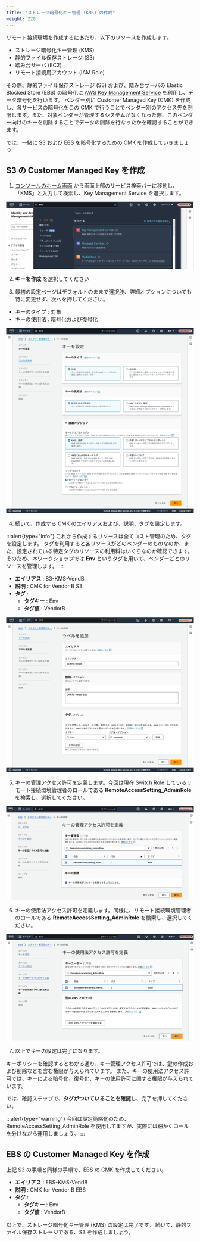 ```yaml
---
title: "ストレージ暗号化キー管理 (KMS) の作成"
weight: 220
---
```

リモート接続環境を作成するにあたり、以下のリソースを作成します。

- ストレージ暗号化キー管理 (KMS)
- 静的ファイル保存ストレージ (S3)
- 踏み台サーバ (EC2)
- リモート接続用アカウント (IAM Role)

その際、静的ファイル保存ストレージ (S3) および、踏み台サーバの Elastic Blocked Store (EBS) の暗号化に [AWS Key Management Service](https://aws.amazon.com/jp/kms/) を利用し、データ暗号化を行います。
ベンダー別に Customer Managed Key (CMK) を作成し、各サービスの暗号化をこの CMK で行うことでベンダー別のアクセス先を制限します。また、対象ベンダーが管理するシステムがなくなった際、このベンダー向けのキーを削除することでデータの削除を行なったかを確認することができます。

では、一緒に S3 および EBS を暗号化するための CMK を作成していきましょう

## S3 の Customer Managed Key を作成
1. [コンソールのホーム画面](https://console.aws.amazon.com/console) から画面上部のサービス検索バーに移動し、「KMS」と入力して検索し、Key Management Service を選択します。

![kms-search](/static/02_RemoteSettingHand/02_02_KMS/kms_search.png)

2. **キーを作成** を選択してください

3. 最初の設定ページはデフォルトのままで選択肢、詳細オプションについても特に変更せず、次へを押してください。
- キーのタイプ : 対象
- キーの使用法 : 暗号化および復号化

![kms-setting1](/static/02_RemoteSettingHand/02_02_KMS/kms_setting1.png)

4. 続いて、作成する CMK のエイリアスおよび、説明、タグを設定します。

:::alert{type="info"}
これから作成するリソースは全てコスト管理のため、タグを設定します。
タグを利用すると各リソースがどのベンダーのものなのか、また、設定されている特定タグのリソースの利用料はいくらなのか確認できます。
そのため、本ワークショップでは **Env** というタグを用いて、ベンダーごとのリソースを管理します。
:::

- **エイリアス** : S3-KMS-VendB
- **説明** : CMK for Vendor B S3
- **タグ** :
  - **タグキー** : Env
  - **タグ値** : VendorB

![kms-setting2](/static/02_RemoteSettingHand/02_02_KMS/kms_setting2.png)

5. キーの管理アクセス許可を定義します。今回は現在 Switch Role しているリモート接続環境管理者のロールである **RemoteAccessSetting_AdminRole** を検索し、選択してください。

![kms-setting3](/static/02_RemoteSettingHand/02_02_KMS/kms_setting3.png)

6. キーの使用法アクセス許可を定義します。同様に、リモート接続環境管理者のロールである **RemoteAccessSetting_AdminRole** を検索し、選択してください。

![kms-setting4](/static/02_RemoteSettingHand/02_02_KMS/kms_setting4.png)

7. 以上でキーの設定は完了になります。

キーポリシーを確認するとわかる通り、キー管理アクセス許可では、鍵の作成および削除などを含む権限が与えられています。
また、キーの使用法アクセス許可では、キーによる暗号化、復号化、キーの使用許可に関する権限が与えられています。

では、確認ステップで、**タグがついていることを確認**し、完了を押してください。

:::alert{type="warning"}
今回は設定簡略化のため、RemoteAccessSetting_AdminRole を使用してますが、実際には細かくロールを分けながら運用しましょう。
:::

## EBS の Customer Managed Key を作成

上記 S3 の手順と同様の手順で、EBS の CMK を作成してください。

- **エイリアス** : EBS-KMS-VendB
- **説明** : CMK for Vendor B EBS
- **タグ** :
  - **タグキー** : Env
  - **タグ値** : VendorB

以上で、ストレージ暗号化キー管理 (KMS) の設定は完了です。
続いて、静的ファイル保存ストレージである、S3 を作成しましょう。
